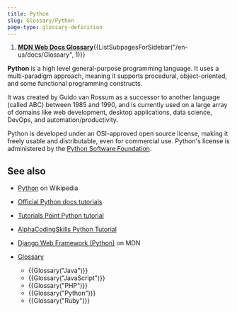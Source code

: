 ```yaml
---
title: Python
slug: Glossary/Python
page-type: glossary-definition
---
```


<section id="Quick_links">
  <ol>
    <li><strong><a href="/en-US/docs/Glossary">MDN Web Docs Glossary</a></strong>{{ListSubpagesForSidebar("/en-us/docs/Glossary", 1)}}</li>
  </ol>
</section>

**Python** is a high level general-purpose programming language. It uses a multi-paradigm approach, meaning it supports procedural, object-oriented, and some functional programming constructs.

It was created by Guido van Rossum as a successor to another language (called ABC) between 1985 and 1990, and is currently used on a large array of domains like web development, desktop applications, data science, DevOps, and automation/productivity.

Python is developed under an OSI-approved open source license, making it freely usable and distributable, even for commercial use. Python's license is administered by the [Python Software Foundation](https://www.python.org/psf/).

## See also

- [Python](<https://en.wikipedia.org/wiki/Python_(programming_language)>) on Wikipedia
- [Official Python docs tutorials](https://docs.python.org/3/tutorial/index.html)
- [Tutorials Point Python tutorial](https://www.tutorialspoint.com/python/index.htm)
- [AlphaCodingSkills Python Tutorial](https://www.alphacodingskills.com/python/python-tutorial.php)
- [Django Web Framework (Python)](/en-US/docs/Learn/Server-side/Django) on MDN
- [Glossary](/en-US/docs/Glossary)

  - {{Glossary("Java")}}
  - {{Glossary("JavaScript")}}
  - {{Glossary("PHP")}}
  - {{Glossary("Python")}}
  - {{Glossary("Ruby")}}
